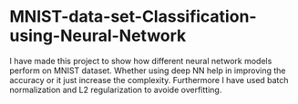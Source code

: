 # MNIST-data-set-Classification-using-Neural-Network
I have made this project to show how different neural network models perform on MNIST dataset. Whether using deep NN help in improving the accuracy or it just increase the complexity. Furthermore I have used batch normalization and L2 regularization to avoide overfitting.
